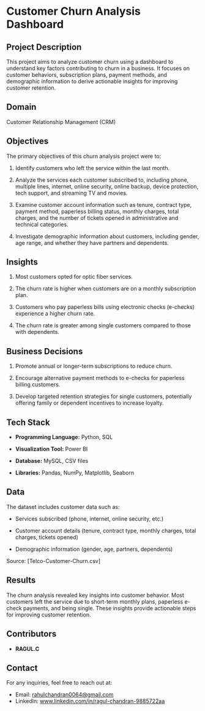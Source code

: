 # Customer Churn Analysis Dashboard

## Project Description

This project aims to analyze customer churn using a dashboard to understand key factors contributing to churn in a business. It focuses on customer behaviors, subscription plans, payment methods, and demographic information to derive actionable insights for improving customer retention.

## Domain

Customer Relationship Management (CRM)

## Objectives
The primary objectives of this churn analysis project were to:

1. Identify customers who left the service within the last month.

2. Analyze the services each customer subscribed to, including phone, multiple lines, internet, online security, online backup, device protection, tech support, and streaming TV and movies.

3. Examine customer account information such as tenure, contract type, payment method, paperless billing status, monthly charges, total charges, and the number of tickets opened in administrative and technical categories.

4. Investigate demographic information about customers, including gender, age range, and whether they have partners and dependents.

## Insights
1. Most customers opted for optic fiber services.

2. The churn rate is higher when customers are on a monthly subscription plan.

3. Customers who pay paperless bills using electronic checks (e-checks) experience a higher churn rate.

4. The churn rate is greater among single customers compared to those with dependents.

## Business Decisions

1. Promote annual or longer-term subscriptions to reduce churn.

2. Encourage alternative payment methods to e-checks for paperless billing customers.

3. Develop targeted retention strategies for single customers, potentially offering family or dependent incentives to increase loyalty.

## Tech Stack

- **Programming Language:** Python, SQL

- **Visualization Tool:** Power BI

- **Database:** MySQL, CSV files

- **Libraries:** Pandas, NumPy, Matplotlib, Seaborn

## Data

The dataset includes customer data such as:

- Services subscribed (phone, internet, online security, etc.)

- Customer account details (tenure, contract type, monthly charges, total charges, tickets opened)

- Demographic information (gender, age, partners, dependents)

Source: [Telco-Customer-Churn.csv]

## Results

The churn analysis revealed key insights into customer behavior. Most customers left the service due to short-term monthly plans, paperless e-check payments, and being single. These insights provide actionable steps for improving customer retention.

## Contributors

- **RAGUL.C**

## Contact

For any inquiries, feel free to reach out at:
- Email: rahulchandran0064@gmail.com
- LinkedIn: www.linkedin.com/in/ragul-chandran-9885722aa
